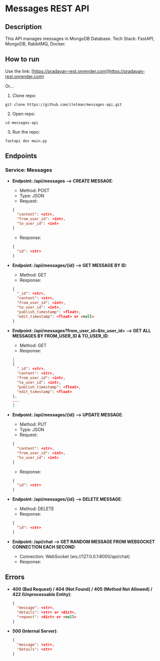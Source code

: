 # Messages REST API

## Description

This API manages messages in MongoDB Database. Tech Stack: FastAPI, MongoDB, RabbitMQ, Docker.

## How to run

Use the link: [https://pradavan-rest.onrender.com](https://pradavan-rest.onrender.com)

Or...

1. Clone repo:

```shell
git clone https://github.com/itelman/messages-api.git
```

2. Open repo:

```shell
cd messages-api
```

3. Run the repo:

```shell
fastapi dev main.py
```

## Endpoints

### Service: Messages

- **Endpoint: /api/messages --> CREATE MESSAGE**:
    - Method: POST
    - Type: JSON
    - Request:
  ```json
  {
    "content": <str>,
    "from_user_id": <int>,
    "to_user_id": <int>
  }
  ```
    - Response:
  ```json
  {
    "id": <str>
  }
  ```

- **Endpoint: /api/messages/{id} --> GET MESSAGE BY ID**:
    - Method: GET
    - Response:
  ```json
  {
    "_id": <str>,
    "content": <str>,
    "from_user_id": <int>,
    "to_user_id": <int>,
    "publish_timestamp": <float>,
    "edit_timestamp": <float> or <null>
  }
  ```

- **Endpoint: /api/messages?from_user_id=<int>&to_user_id=<int> --> GET ALL MESSAGES BY FROM_USER_ID & TO_USER_ID**:
    - Method: GET
    - Response:
  ```json
  [
  {
    "_id": <str>,
    "content": <str>,
    "from_user_id": <int>,
    "to_user_id": <int>,
    "publish_timestamp": <float>,
    "edit_timestamp": <float>
  },
  ...
  ]
  ```

- **Endpoint: /api/messages/{id} --> UPDATE MESSAGE**:
    - Method: PUT
    - Type: JSON
    - Request:
  ```json
  {
    "content": <str>,
    "from_user_id": <int>,
    "to_user_id": <int>
  }
  ```
    - Response:
  ```json
  {
    "id": <str>
  }
  ```

- **Endpoint: /api/messages/{id} --> DELETE MESSAGE**:
    - Method: DELETE
    - Response:
  ```json
  {
    "id": <str>
  }
  ```

- **Endpoint: /api/chat --> GET RANDOM MESSAGE FROM WEBSOCKET CONNECTION EACH SECOND**:
    - Connection: WebSocket (ws://127.0.0.1:8000/api/chat)
    - Response: <str>

## Errors

- **400 (Bad Request) / 404 (Not Found) / 405 (Method Not Allowed) / 422 (Unprocessable Entity)**:
  ```json
  {
    "message": <str>,
    "details": <str> or <dict>,
    "request": <dict> or <null>
  }
  ```

- **500 (Internal Server)**:
  ```json
  {
    "message": <str>,
    "details": <str>
  }
  ```